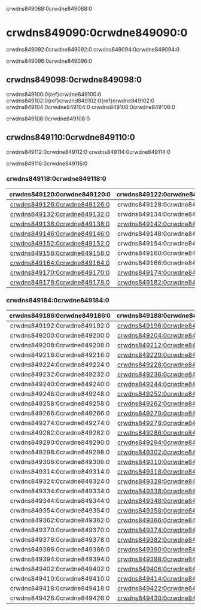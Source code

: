 crwdns849088:0crwdne849088:0
# crwdns849090:0crwdne849090:0

crwdns849092:0crwdne849092:0 crwdns849094:0crwdne849094:0

crwdns849096:0crwdne849096:0
## crwdns849098:0crwdne849098:0

crwdns849100:0{ref}crwdne849100:0 crwdns849102:0{ref}crwdnd849102:0{ref}crwdne849102:0 crwdns849104:0crwdne849104:0 crwdns849106:0crwdne849106:0


crwdns849108:0crwdne849108:0
## crwdns849110:0crwdne849110:0

crwdns849112:0crwdne849112:0 crwdns849114:0crwdne849114:0

crwdns849116:0crwdne849116:0


### crwdns849118:0crwdne849118:0

|                 crwdns849120:0crwdne849120:0                 |                 crwdns849122:0crwdne849122:0                 |
|:------------------------------------------------------------:|:------------------------------------------------------------:|
| [crwdns849126:0crwdne849126:0](crwdns849124:0crwdne849124:0) |                 crwdns849128:0crwdne849128:0                 |
| [crwdns849132:0crwdne849132:0](crwdns849130:0crwdne849130:0) |                 crwdns849134:0crwdne849134:0                 |
| [crwdns849138:0crwdne849138:0](crwdns849136:0crwdne849136:0) | [crwdns849142:0crwdne849142:0](crwdns849140:0crwdne849140:0) |
| [crwdns849146:0crwdne849146:0](crwdns849144:0crwdne849144:0) |                 crwdns849148:0crwdne849148:0                 |
| [crwdns849152:0crwdne849152:0](crwdns849150:0crwdne849150:0) |                 crwdns849154:0crwdne849154:0                 |
| [crwdns849158:0crwdne849158:0](crwdns849156:0crwdne849156:0) |                 crwdns849160:0crwdne849160:0                 |
| [crwdns849164:0crwdne849164:0](crwdns849162:0crwdne849162:0) |                 crwdns849166:0crwdne849166:0                 |
| [crwdns849170:0crwdne849170:0](crwdns849168:0crwdne849168:0) | [crwdns849174:0crwdne849174:0](crwdns849172:0crwdne849172:0) |
| [crwdns849178:0crwdne849178:0](crwdns849176:0crwdne849176:0) | [crwdns849182:0crwdne849182:0](crwdns849180:0crwdne849180:0) |


### crwdns849184:0crwdne849184:0
| crwdns849186:0crwdne849186:0 |                 crwdns849188:0crwdne849188:0                 |                 crwdns849190:0crwdne849190:0                 |
|:----------------------------:|:------------------------------------------------------------:|:------------------------------------------------------------:|
| crwdns849192:0crwdne849192:0 | [crwdns849196:0crwdne849196:0](crwdns849194:0crwdne849194:0) |                 crwdns849198:0crwdne849198:0                 |
| crwdns849200:0crwdne849200:0 | [crwdns849204:0crwdne849204:0](crwdns849202:0crwdne849202:0) |                 crwdns849206:0crwdne849206:0                 |
| crwdns849208:0crwdne849208:0 | [crwdns849212:0crwdne849212:0](crwdns849210:0crwdne849210:0) |                 crwdns849214:0crwdne849214:0                 |
| crwdns849216:0crwdne849216:0 | [crwdns849220:0crwdne849220:0](crwdns849218:0crwdne849218:0) |                 crwdns849222:0crwdne849222:0                 |
| crwdns849224:0crwdne849224:0 | [crwdns849228:0crwdne849228:0](crwdns849226:0crwdne849226:0) |                 crwdns849230:0crwdne849230:0                 |
| crwdns849232:0crwdne849232:0 | [crwdns849236:0crwdne849236:0](crwdns849234:0crwdne849234:0) |                 crwdns849238:0crwdne849238:0                 |
| crwdns849240:0crwdne849240:0 | [crwdns849244:0crwdne849244:0](crwdns849242:0crwdne849242:0) |                 crwdns849246:0crwdne849246:0                 |
| crwdns849248:0crwdne849248:0 | [crwdns849252:0crwdne849252:0](crwdns849250:0crwdne849250:0) | [crwdns849256:0crwdne849256:0](crwdns849254:0crwdne849254:0) |
| crwdns849258:0crwdne849258:0 | [crwdns849262:0crwdne849262:0](crwdns849260:0crwdne849260:0) |                 crwdns849264:0crwdne849264:0                 |
| crwdns849266:0crwdne849266:0 | [crwdns849270:0crwdne849270:0](crwdns849268:0crwdne849268:0) |                 crwdns849272:0crwdne849272:0                 |
| crwdns849274:0crwdne849274:0 | [crwdns849278:0crwdne849278:0](crwdns849276:0crwdne849276:0) |                 crwdns849280:0crwdne849280:0                 |
| crwdns849282:0crwdne849282:0 | [crwdns849286:0crwdne849286:0](crwdns849284:0crwdne849284:0) |                 crwdns849288:0crwdne849288:0                 |
| crwdns849290:0crwdne849290:0 | [crwdns849294:0crwdne849294:0](crwdns849292:0crwdne849292:0) |                 crwdns849296:0crwdne849296:0                 |
| crwdns849298:0crwdne849298:0 | [crwdns849302:0crwdne849302:0](crwdns849300:0crwdne849300:0) |                 crwdns849304:0crwdne849304:0                 |
| crwdns849306:0crwdne849306:0 | [crwdns849310:0crwdne849310:0](crwdns849308:0crwdne849308:0) |                 crwdns849312:0crwdne849312:0                 |
| crwdns849314:0crwdne849314:0 | [crwdns849318:0crwdne849318:0](crwdns849316:0crwdne849316:0) | [crwdns849322:0crwdne849322:0](crwdns849320:0crwdne849320:0) |
| crwdns849324:0crwdne849324:0 | [crwdns849328:0crwdne849328:0](crwdns849326:0crwdne849326:0) | [crwdns849332:0crwdne849332:0](crwdns849330:0crwdne849330:0) |
| crwdns849334:0crwdne849334:0 | [crwdns849338:0crwdne849338:0](crwdns849336:0crwdne849336:0) | [crwdns849342:0crwdne849342:0](crwdns849340:0crwdne849340:0) |
| crwdns849344:0crwdne849344:0 | [crwdns849348:0crwdne849348:0](crwdns849346:0crwdne849346:0) | [crwdns849352:0crwdne849352:0](crwdns849350:0crwdne849350:0) |
| crwdns849354:0crwdne849354:0 | [crwdns849358:0crwdne849358:0](crwdns849356:0crwdne849356:0) |                 crwdns849360:0crwdne849360:0                 |
| crwdns849362:0crwdne849362:0 | [crwdns849366:0crwdne849366:0](crwdns849364:0crwdne849364:0) |                 crwdns849368:0crwdne849368:0                 |
| crwdns849370:0crwdne849370:0 | [crwdns849374:0crwdne849374:0](crwdns849372:0crwdne849372:0) |                 crwdns849376:0crwdne849376:0                 |
| crwdns849378:0crwdne849378:0 | [crwdns849382:0crwdne849382:0](crwdns849380:0crwdne849380:0) |                 crwdns849384:0crwdne849384:0                 |
| crwdns849386:0crwdne849386:0 | [crwdns849390:0crwdne849390:0](crwdns849388:0crwdne849388:0) |                 crwdns849392:0crwdne849392:0                 |
| crwdns849394:0crwdne849394:0 | [crwdns849398:0crwdne849398:0](crwdns849396:0crwdne849396:0) |                 crwdns849400:0crwdne849400:0                 |
| crwdns849402:0crwdne849402:0 | [crwdns849406:0crwdne849406:0](crwdns849404:0crwdne849404:0) |                 crwdns849408:0crwdne849408:0                 |
| crwdns849410:0crwdne849410:0 | [crwdns849414:0crwdne849414:0](crwdns849412:0crwdne849412:0) |                 crwdns849416:0crwdne849416:0                 |
| crwdns849418:0crwdne849418:0 | [crwdns849422:0crwdne849422:0](crwdns849420:0crwdne849420:0) |                 crwdns849424:0crwdne849424:0                 |
| crwdns849426:0crwdne849426:0 | [crwdns849430:0crwdne849430:0](crwdns849428:0crwdne849428:0) | [crwdns849434:0crwdne849434:0](crwdns849432:0crwdne849432:0) |

